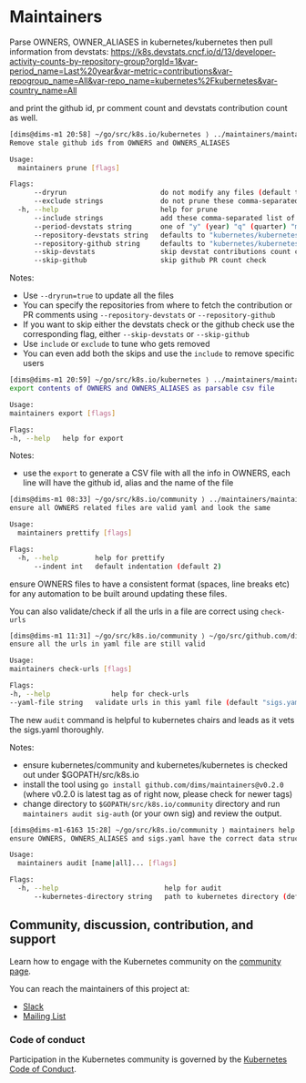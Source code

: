 # Maintainers

Parse OWNERS, OWNER_ALIASES in kubernetes/kubernetes then pull information from devstats:
https://k8s.devstats.cncf.io/d/13/developer-activity-counts-by-repository-group?orgId=1&var-period_name=Last%20year&var-metric=contributions&var-repogroup_name=All&var-repo_name=kubernetes%2Fkubernetes&var-country_name=All

and print the github id, pr comment count and devstats contribution count as well.

```bash
[dims@dims-m1 20:58] ~/go/src/k8s.io/kubernetes ⟩ ../maintainers/maintainers help prune
Remove stale github ids from OWNERS and OWNERS_ALIASES

Usage:
  maintainers prune [flags]

Flags:
      --dryrun                       do not modify any files (default true)
      --exclude strings              do not prune these comma-separated list of users from OWNERS
  -h, --help                         help for prune
      --include strings              add these comma-separated list of users to prune from OWNERS
      --period-devstats string       one of "y" (year) "q" (quarter) "m" (month)  (default "y")
      --repository-devstats string   defaults to "kubernetes/kubernetes" repository (default "kubernetes/kubernetes")
      --repository-github string     defaults to "kubernetes/kubernetes" repository (default "kubernetes/kubernetes")
      --skip-devstats                skip devstat contributions count check
      --skip-github                  skip github PR count check
```

Notes:
- Use `--dryrun=true` to update all the files
- You can specify the repositories from where to fetch the contribution or PR
  comments using `--repository-devstats` or `--repository-github`
- If you want to skip either the devstats check or the github check use the corresponding flag, either
  `--skip-devstats` or `--skip-github`
- Use `include` or `exclude` to tune who gets removed
- You can even add both the skips and use the `include` to remove specific users

```bash
[dims@dims-m1 20:59] ~/go/src/k8s.io/kubernetes ⟩ ../maintainers/maintainers help export
export contents of OWNERS and OWNERS_ALIASES as parsable csv file

Usage:
maintainers export [flags]

Flags:
-h, --help   help for export
```

Notes:
- use the `export` to generate a CSV file with all the info in OWNERS, each line will
  have the github id, alias and the name of the file

```bash
[dims@dims-m1 08:33] ~/go/src/k8s.io/community ⟩ ../maintainers/maintainers help prettify
ensure all OWNERS related files are valid yaml and look the same

Usage:
  maintainers prettify [flags]

Flags:
  -h, --help         help for prettify
      --indent int   default indentation (default 2)
```

ensure OWNERS files to have a consistent format (spaces, line breaks etc) for any automation to be built around
updating these files.

You can also validate/check if all the urls in a file are correct using `check-urls`
```bash
[dims@dims-m1 11:31] ~/go/src/k8s.io/community ⟩ ~/go/src/github.com/dims/maintainers/maintainers help check-urls
ensure all the urls in yaml file are still valid

Usage:
maintainers check-urls [flags]

Flags:
-h, --help               help for check-urls
--yaml-file string   validate urls in this yaml file (default "sigs.yaml")
```

The new `audit` command is helpful to kubernetes chairs and leads as it vets the sigs.yaml thoroughly.

Notes:
- ensure kubernetes/community and kubernetes/kubernetes is checked out under $GOPATH/src/k8s.io
- install the tool using `go install github.com/dims/maintainers@v0.2.0` (where v0.2.0 is latest tag as of right now, please check for newer tags)
- change directory to `$GOPATH/src/k8s.io/community` directory and run `maintainers audit sig-auth` (or your own sig) and review the output.

```bash
[dims@dims-m1-6163 15:28] ~/go/src/k8s.io/community ⟩ maintainers help audit
ensure OWNERS, OWNERS_ALIASES and sigs.yaml have the correct data structure

Usage:
  maintainers audit [name|all]... [flags]

Flags:
  -h, --help                          help for audit
      --kubernetes-directory string   path to kubernetes directory (default "/Users/dims/go/src/k8s.io/kubernetes")
```

## Community, discussion, contribution, and support

Learn how to engage with the Kubernetes community on the [community page](http://kubernetes.io/community/).

You can reach the maintainers of this project at:

- [Slack](http://slack.k8s.io/)
- [Mailing List](https://groups.google.com/forum/#!forum/kubernetes-dev)

### Code of conduct

Participation in the Kubernetes community is governed by the [Kubernetes Code of Conduct](code-of-conduct.md).

[owners]: https://git.k8s.io/community/contributors/guide/owners.md
[Creative Commons 4.0]: https://git.k8s.io/website/LICENSE
